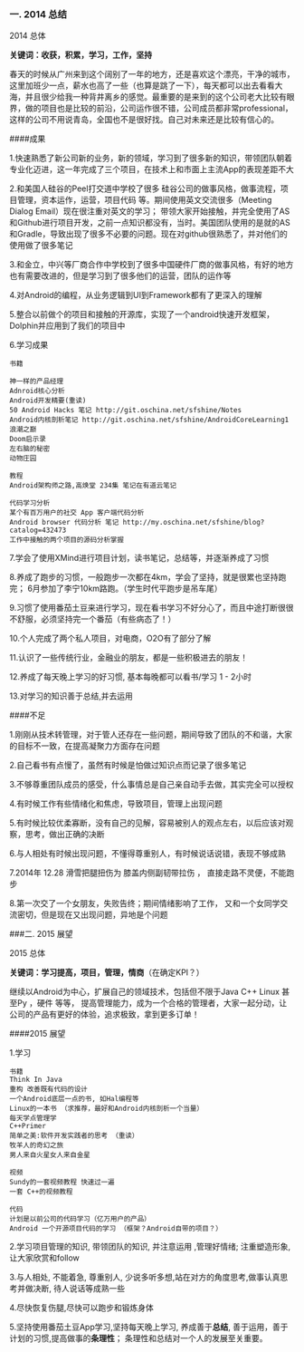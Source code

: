 ### 一. 2014 总结

2014 总体 

**关键词：收获，积累，学习，工作，坚持**

春天的时候从广州来到这个阔别了一年的地方，还是喜欢这个漂亮，干净的城市，这里加班少一点，薪水也高了一些（也算是跳了一下），每天都可以出去看看大海，并且很少给我一种背井离乡的感觉。最重要的是来到的这个公司老大比较有眼界，做的项目也是比较的前沿，公司运作很不错，公司成员都非常professional，这样的公司不用说青岛，全国也不是很好找。自己对未来还是比较有信心的。

####成果

1.快速熟悉了新公司新的业务，新的领域，学习到了很多新的知识，带领团队朝着专业化迈进，这一年完成了三个项目，在技术上和市面上主流App的表现差距不大

2.和美国人硅谷的Peel打交道中学校了很多 硅谷公司的做事风格，做事流程，项目管理，资本运作，运营，项目代码 等。期间使用英文交流很多（Meeting Dialog Email）现在很注重对英文的学习；
带领大家开始接触，并完全使用了AS和Github进行项目开发，之前一点知识都没有，当时。美国团队使用的是就的AS和Gradle，导致出现了很多不必要的问题。现在对github很熟悉了，并对他们的使用做了很多笔记

3.和金立，中兴等厂商合作中学校到了很多中国硬件厂商的做事风格，有好的地方也有需要改进的，但是学习到了很多他们的运营，团队的运作等

4.对Android的编程，从业务逻辑到UI到Framework都有了更深入的理解

5.整合以前做个的项目和接触的开源库，实现了一个android快速开发框架，Dolphin并应用到了我们的项目中

6.学习成果

    书籍
    
    神一样的产品经理
    Adnroid核心分析
    Android开发精要(重读) 
    50 Android Hacks 笔记 http://git.oschina.net/sfshine/Notes
    Android内核剖析笔记 http://git.oschina.net/sfshine/AndroidCoreLearning1
    浪潮之巅
    Doom启示录
    左右脑的秘密
    动物庄园
    
    教程
    Android架构师之路,高焕堂 234集 笔记在有道云笔记
    
    代码学习分析
    某个有百万用户的社交 App 客户端代码分析
    Android browser 代码分析 笔记 http://my.oschina.net/sfshine/blog?catalog=432473
    工作中接触的两个项目的源码分析掌握

7.学会了使用XMind进行项目计划，读书笔记，总结等，并逐渐养成了习惯

8.养成了跑步的习惯，一般跑步一次都在4km，学会了坚持，就是很累也坚持跑完；
6月参加了李宁10km路跑。（学生时代平跑步是吊车尾）

9.习惯了使用番茄土豆来进行学习，现在看书学习不好分心了，而且中途打断很很不舒服，必须坚持完一个番茄（有些病态了！）

10.个人完成了两个私人项目，对电商，O2O有了部分了解

11.认识了一些传统行业，金融业的朋友，都是一些积极进去的朋友！

12.养成了每天晚上学习的好习惯, 基本每晚都可以看书/学习 1 - 2小时

13.对学习的知识善于总结,并去运用


####不足

1.刚刚从技术转管理，对于管人还存在一些问题，期间导致了团队的不和谐，大家的目标不一致，在提高凝聚力方面存在问题

2.自己看书有点慢了，虽然有时候是怕做过知识点而记录了很多笔记

3.不够尊重团队成员的感受，什么事情总是自己亲自动手去做，其实完全可以授权

4.有时候工作有些情绪化和焦虑，导致项目，管理上出现问题

5.有时候比较优柔寡断，没有自己的见解，容易被别人的观点左右，以后应该对观察，思考，做出正确的决断

6.与人相处有时候出现问题，不懂得尊重别人，有时候说话说错，表现不够成熟

7.2014年 12.28 滑雪把腿扭伤为 膝盖内侧副韧带拉伤 ， 直接走路不灵便，不能跑步

8.第一次交了一个女朋友，失败告终；期间情绪影响了工作， 又和一个女同学交流密切，但是现在又出现问题，异地是个问题

###二. 2015 展望

2015 总体

**关键词：学习提高，项目，管理，情商**（在确定KPI？）

继续以Android为中心，扩展自己的领域技术，包括但不限于Java C++ Linux 甚至Py ，硬件 等等，
提高管理能力，成为一个合格的管理者，大家一起分动，让公司的产品有更好的体验，追求极致，拿到更多订单！

####2015 展望

1.学习

    书籍
    Think In Java
    重构 改善既有代码的设计 
    一个Android底层一点的书, 如Hal编程等
    Linux的一本书 （求推荐，最好和Android内核剖析一个当量）
    每天学点管理学
    C++Primer
    简单之美:软件开发实践者的思考 （重读）
    牧羊人的奇幻之旅
    男人来自火星女人来自金星
    
    视频
    Sundy的一套视频教程 快速过一遍
    一套 C++的视频教程

    代码
    计划是以前公司的代码学习（亿万用户的产品）
    Android 一个开源项目代码的学习 （框架？Android自带的项目？）
    
2.学习项目管理的知识, 带领团队的知识, 并注意运用 ,管理好情绪; 注重塑造形象, 让大家欣赏和follow

3.与人相处, 不能着急, 尊重别人, 少说多听多想,站在对方的角度思考,做事认真思考并做决断, 待人说话等成熟一些

4.尽快恢复伤腿,尽快可以跑步和锻炼身体

5.坚持使用番茄土豆App学习,坚持每天晚上学习, 养成善于**总结**, 善于运用，善于计划的习惯,提高做事的**条理性**； 条理性和总结对一个人的发展至关重要。